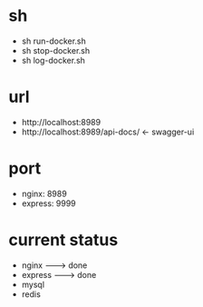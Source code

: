 # sh

- sh run-docker.sh
- sh stop-docker.sh
- sh log-docker.sh

# url

- http://localhost:8989
- http://localhost:8989/api-docs/ <- swagger-ui

# port

- nginx: 8989
- express: 9999

# current status

- nginx ---> done
- express ---> done
- mysql
- redis

